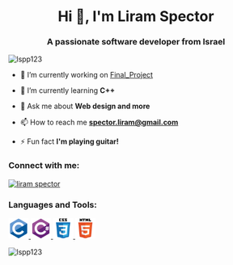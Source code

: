 <h1 align="center">Hi 👋, I'm Liram Spector</h1>
<h3 align="center">A passionate software developer from Israel</h3>

<p align="left"> <img src="https://komarev.com/ghpvc/?username=lspp123&label=Profile%20views&color=0e75b6&style=flat" alt="lspp123" /> </p>

- 🔭 I’m currently working on [Final_Project](https://github.com/ronmaster2020/Final_Project.git)

- 🌱 I’m currently learning **C++**

- 💬 Ask me about **Web design and more**

- 📫 How to reach me **spector.liram@gmail.com**

- ⚡ Fun fact **I'm playing guitar!**

<h3 align="left">Connect with me:</h3>
<p align="left">
<a href="https://linkedin.com/in/liram spector" target="blank"><img align="center" src="https://raw.githubusercontent.com/rahuldkjain/github-profile-readme-generator/master/src/images/icons/Social/linked-in-alt.svg" alt="liram spector" height="30" width="40" /></a>
</p>

<h3 align="left">Languages and Tools:</h3>
<p align="left"> <a href="https://www.cprogramming.com/" target="_blank" rel="noreferrer"> <img src="https://raw.githubusercontent.com/devicons/devicon/master/icons/c/c-original.svg" alt="c" width="40" height="40"/> </a> <a href="https://www.w3schools.com/cs/" target="_blank" rel="noreferrer"> <img src="https://raw.githubusercontent.com/devicons/devicon/master/icons/csharp/csharp-original.svg" alt="csharp" width="40" height="40"/> </a> <a href="https://www.w3schools.com/css/" target="_blank" rel="noreferrer"> <img src="https://raw.githubusercontent.com/devicons/devicon/master/icons/css3/css3-original-wordmark.svg" alt="css3" width="40" height="40"/> </a> <a href="https://www.w3.org/html/" target="_blank" rel="noreferrer"> <img src="https://raw.githubusercontent.com/devicons/devicon/master/icons/html5/html5-original-wordmark.svg" alt="html5" width="40" height="40"/> </a> </p>

<p><img align="center" src="https://github-readme-stats.vercel.app/api/top-langs?username=lspp123&show_icons=true&locale=en&layout=compact" alt="lspp123" /></p>
